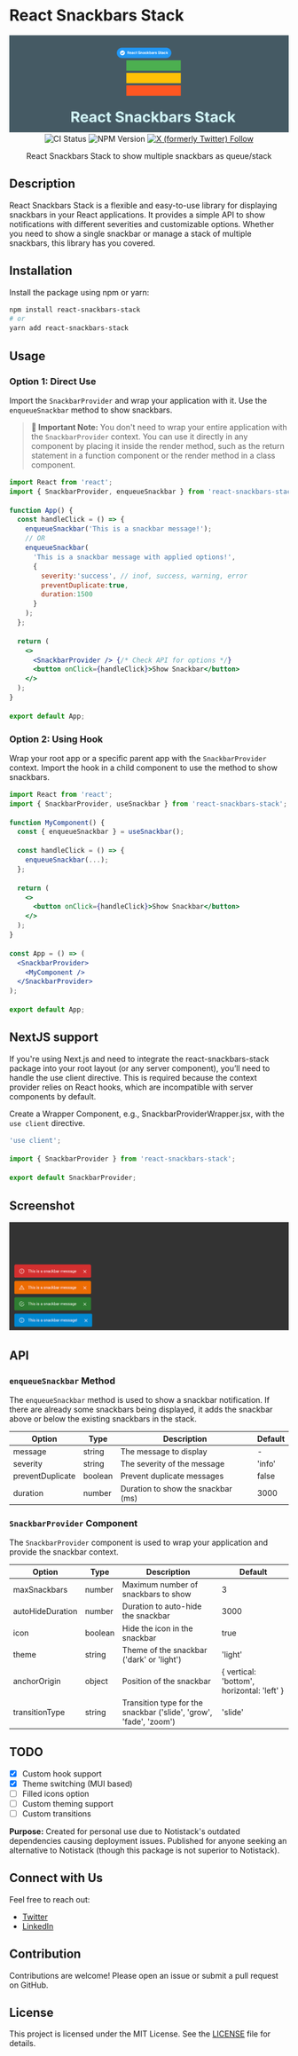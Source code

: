 # React Snackbars Stack
<p align="center">
  <img src="assets/banner.webp" alt="logo"/>
  <br/>
  <img alt="CI Status" src="https://github.com/KishorJena/react-snackbars-stack/actions/workflows/main.yml/badge.svg">
  <img alt="NPM Version" src="https://img.shields.io/npm/v/react-snackbars-stack">
  <a href="https://x.com/heyKSR" target="_blank">
    <img alt="X (formerly Twitter) Follow" src="https://img.shields.io/twitter/follow/heyKSR">
  </a>
  <p align="center">React Snackbars Stack to show multiple snackbars as queue/stack</p>
</p>

## Description

React Snackbars Stack is a flexible and easy-to-use library for displaying snackbars in your React applications. It provides a simple API to show notifications with different severities and customizable options. Whether you need to show a single snackbar or manage a stack of multiple snackbars, this library has you covered.

## Installation

Install the package using npm or yarn:

```bash
npm install react-snackbars-stack
# or
yarn add react-snackbars-stack
```

## Usage

### Option 1: Direct Use

Import the `SnackbarProvider` and wrap your application with it. Use the `enqueueSnackbar` method to show snackbars.

> **🚀 Important Note:** You don't need to wrap your entire application with the `SnackbarProvider` context. You can use it directly in any component by placing it inside the render method, such as the return statement in a function component or the render method in a class component.

```jsx
import React from 'react';
import { SnackbarProvider, enqueueSnackbar } from 'react-snackbars-stack';

function App() {
  const handleClick = () => {
    enqueueSnackbar('This is a snackbar message!');
    // OR
    enqueueSnackbar(
      'This is a snackbar message with applied options!', 
      {
        severity:'success', // inof, success, warning, error
        preventDuplicate:true,
        duration:1500
      }
    );
  };

  return (
    <>
      <SnackbarProvider /> {/* Check API for options */}
      <button onClick={handleClick}>Show Snackbar</button>
    </>
  );
}

export default App;
```

### Option 2: Using Hook

Wrap your root app or a specific parent app with the `SnackbarProvider` context. Import the hook in a child component to use the method to show snackbars.

```jsx
import React from 'react';
import { SnackbarProvider, useSnackbar } from 'react-snackbars-stack';

function MyComponent() {
  const { enqueueSnackbar } = useSnackbar();

  const handleClick = () => {
    enqueueSnackbar(...);
  };

  return (
    <>
      <button onClick={handleClick}>Show Snackbar</button>
    </>
  );
}

const App = () => (
  <SnackbarProvider>
    <MyComponent />
  </SnackbarProvider>
);

export default App;
```

## NextJS support 
If you're using Next.js and need to integrate the react-snackbars-stack package into your root layout (or any server component), you’ll need to handle the use client directive. This is required because the context provider relies on React hooks, which are incompatible with server components by default. 

Create a Wrapper Component, e.g., SnackbarProviderWrapper.jsx, with the `use client` directive.
```jsx
'use client';

import { SnackbarProvider } from 'react-snackbars-stack';

export default SnackbarProvider;
```

## Screenshot

![screenshot](assets/screenshot.webp)

## API

### `enqueueSnackbar` Method

The `enqueueSnackbar` method is used to show a snackbar notification. If there are already some snackbars being displayed, it adds the snackbar above or below the existing snackbars in the stack.

| Option           | Type    | Description                          | Default |
|------------------|---------|--------------------------------------|---------|
| message          | string  | The message to display               | -       |
| severity         | string  | The severity of the message          | 'info'  |
| preventDuplicate | boolean | Prevent duplicate messages           | false   |
| duration         | number  | Duration to show the snackbar (ms)   | 3000    |

### `SnackbarProvider` Component

The `SnackbarProvider` component is used to wrap your application and provide the snackbar context.

| Option           | Type    | Description                          | Default |
|------------------|---------|--------------------------------------|---------|
| maxSnackbars     | number  | Maximum number of snackbars to show  | 3       |
| autoHideDuration | number  | Duration to auto-hide the snackbar   | 3000    |
| icon             | boolean | Hide the icon in the snackbar        | true    |
| theme            | string  | Theme of the snackbar ('dark' or 'light') | 'light' |
| anchorOrigin     | object  | Position of the snackbar                  | { vertical: 'bottom', horizontal: 'left' } |
| transitionType   | string  | Transition type for the snackbar ('slide', 'grow', 'fade', 'zoom') | 'slide' |

## TODO

- [x] Custom hook support
- [x] Theme switching (MUI based)
- [ ] Filled icons option
- [ ] Custom theming support
- [ ] Custom transitions

**Purpose:** Created for personal use due to Notistack's outdated dependencies causing deployment issues. Published for anyone seeking an alternative to Notistack (though this package is not superior to Notistack).

## Connect with Us

Feel free to reach out:
- [Twitter](https://x.com/heyKSR)
- [LinkedIn](https://www.linkedin.com/in/kishorjena)

## Contribution

Contributions are welcome! Please open an issue or submit a pull request on GitHub.

## License

This project is licensed under the MIT License. See the [LICENSE](LICENSE) file for details.

